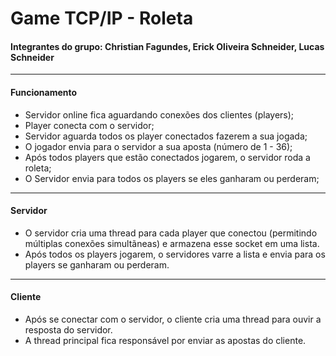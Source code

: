 # Game TCP/IP - Roleta

#### Integrantes do grupo: Christian Fagundes,  Erick Oliveira Schneider, Lucas Schneider

-----------------

#### Funcionamento

- Servidor online fica aguardando conexões dos clientes (players);
- Player conecta com o servidor; 
- Servidor aguarda todos os player conectados fazerem a sua jogada; 
- O jogador envia para o servidor a sua aposta (número de 1 - 36);
- Após todos players que estão conectados jogarem, o servidor roda a roleta;
- O Servidor envia para todos os players se eles ganharam ou perderam;

-----------------

#### Servidor

- O servidor cria uma thread para cada player que conectou (permitindo múltiplas conexões simultãneas) e armazena esse socket em uma lista.
- Após todos os players jogarem, o servidores varre a lista e envia para os players se ganharam ou perderam.

-----------------

#### Cliente

- Após se conectar com o servidor, o cliente cria uma thread para ouvir a resposta do servidor.
- A thread principal fica responsável por enviar as apostas do cliente.



